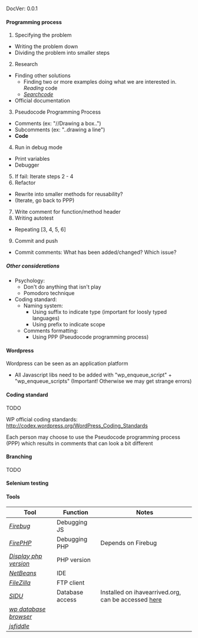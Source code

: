 DocVer: 0.0.1


#### Programming process

1. Specifying the problem
  * Writing the problem down
  * Dividing the problem into smaller steps
2. Research
  * Finding other solutions
    * Finding two or more examples doing what we are interested in. *Reading* code
    * [*Searchcode*](https://searchcode.com/)
  * Official documentation
3. Pseudocode Programming Process
  * Comments (ex: "//Drawing a box..")
  * Subcomments (ex: "..drawing a line")
  * **Code**
4. Run in debug mode
  * Print variables
  * Debugger
5. If fail: Iterate steps 2 - 4
6. Refactor
  * Rewrite into smaller methods for reusability?
  * (Iterate, go back to PPP)
7. Write comment for function/method header
8. Writing autotest
  * Repeating [3, 4, 5, 6]
9. Commit and push
  * Commit comments: What has been added/changed? Which issue?

##### Other considerations
* Psychology:
  * Don't do anything that isn't play
  * Pomodoro technique
* Coding standard:
  * Naming system:
    * Using suffix to indicate type (important for loosly typed languages)
    * Using prefix to indicate scope
  * Comments formatting:
    * Using PPP (Pseudocode programming process)


#### Wordpress

Wordpress can be seen as an application platform

* All Javascript libs need to be added with "wp_enqueue_script" + "wp_enqueue_scripts" (Important! Otherwise we may get strange errors)


#### Coding standard

TODO

WP official coding standards: http://codex.wordpress.org/WordPress_Coding_Standards

Each person may choose to use the Pseudocode programming process (PPP) which results in comments that can look a bit different


#### Branching

TODO


#### Selenium testing


#### Tools

Tool | Function | Notes
---|---|---
[*Firebug*](https://getfirebug.com/) | Debugging JS |
[*FirePHP*](http://www.firephp.org/) | Debugging PHP | Depends on Firebug
[*Display php version*](https://wordpress.org/plugins/display-php-version/) | PHP version |
[*NetBeans*](https://netbeans.org/) | IDE | 
[*FileZilla*](https://filezilla-project.org/) | FTP client |
[*SIDU*](http://topnew.net/sidu/) | Database access | Installed on ihavearrived.org, can be accessed [here](http://ihavearrived.org/sidu/)
[*wp database browser*](https://wordpress.org/plugins/database-browser/) | |
[*jsfiddle*](http://jsfiddle.net/) | |

